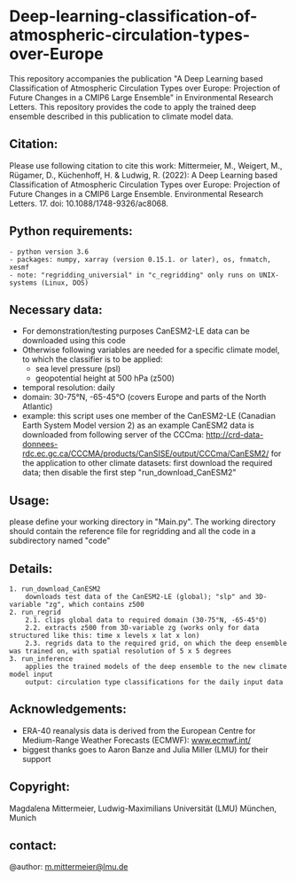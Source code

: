 # Deep-learning-classification-of-atmospheric-circulation-types-over-Europe
This repository accompanies the publication "A Deep Learning based Classification of Atmospheric Circulation Types over Europe: Projection of Future Changes in a CMIP6 Large Ensemble" in Environmental Research Letters. This repository provides the code to apply the trained deep ensemble described in this publication to climate model data. 

## Citation:
Please use following citation to cite this work: Mittermeier, M., Weigert, M., Rügamer, D., Küchenhoff, H. & Ludwig, R. (2022): A Deep Learning based Classification of Atmospheric Circulation Types over Europe: Projection of Future Changes in a CMIP6 Large Ensemble. Environmental Research Letters. 17. doi: 10.1088/1748-9326/ac8068.

## Python requirements:
    - python version 3.6
    - packages: numpy, xarray (version 0.15.1. or later), os, fnmatch, xesmf
    - note: "regridding_universial" in "c_regridding" only runs on UNIX-systems (Linux, DOS)

## Necessary data:
* For demonstration/testing purposes CanESM2-LE data can be downloaded using this code
* Otherwise following variables are needed for a specific climate model, to which the classifier is to be applied:
    - sea level pressure (psl)
    - geopotential height at 500 hPa (z500)
* temporal resolution: daily 
* domain: 30-75°N, -65-45°O (covers Europe and parts of the North Atlantic)
* example: this script uses one member of the CanESM2-LE (Canadian Earth System Model version 2) as an example
    CanESM2 data is downloaded from following server of the CCCma: http://crd-data-donnees-rdc.ec.gc.ca/CCCMA/products/CanSISE/output/CCCma/CanESM2/
    for the application to other climate datasets: first download the required data; then disable the first step "run_download_CanESM2"
    
    
## Usage: 
please define your working directory in "Main.py". The working directory should contain the reference file for regridding and
all the code in a subdirectory named "code"

## Details:
    1. run_download_CanESM2
        downloads test data of the CanESM2-LE (global); "slp" and 3D-variable "zg", which contains z500
    2. run_regrid
        2.1. clips global data to required domain (30-75°N, -65-45°O)
        2.2. extracts z500 from 3D-variable zg (works only for data structured like this: time x levels x lat x lon)
        2.3. regrids data to the required grid, on which the deep ensemble was trained on, with spatial resolution of 5 x 5 degrees
    3. run_inference
        applies the trained models of the deep ensemble to the new climate model input
        output: circulation type classifications for the daily input data
        
## Acknowledgements: 
* ERA-40 reanalysis data is derived from the European Centre for Medium-Range Weather Forecasts (ECMWF): www.ecmwf.int/
* biggest thanks goes to Aaron Banze and Julia Miller (LMU) for their support      
    
## Copyright: 
Magdalena Mittermeier, Ludwig-Maximilians Universität (LMU) München, Munich

## contact:
@author: m.mittermeier@lmu.de

